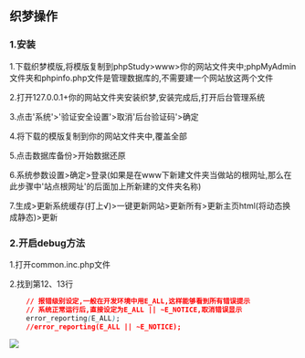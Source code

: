 ## 织梦操作

### 1.安装

1.下载织梦模版,将模版复制到phpStudy>www>你的网站文件夹中;phpMyAdmin文件夹和phpinfo.php文件是管理数据库的,不需要建一个网站放这两个文件

2.打开127.0.0.1+你的网站文件夹安装织梦,安装完成后,打开后台管理系统

3.点击'系统'>'验证安全设置'>取消'后台验证码'>确定

4.将下载的模版复制到你的网站文件夹中,覆盖全部

5.点击数据库备份>开始数据还原

6.系统参数设置>确定>登录(如果是在www下新建文件夹当做站的根网址,那么在此步骤中'站点根网址'的后面加上所新建的文件夹名称)

7.生成>更新系统缓存(打上√)>一键更新网站>更新所有>更新主页html(将动态换成静态)>更新

### 2.开启debug方法

1.打开common.inc.php文件

2.找到第12、13行
```css
	// 报错级别设定,一般在开发环境中用E_ALL,这样能够看到所有错误提示
	// 系统正常运行后,直接设定为E_ALL || ~E_NOTICE,取消错误显示
	error_reporting(E_ALL);
	//error_reporting(E_ALL || ~E_NOTICE);
```
![](http://i.imgur.com/bj1a8Se.png)
